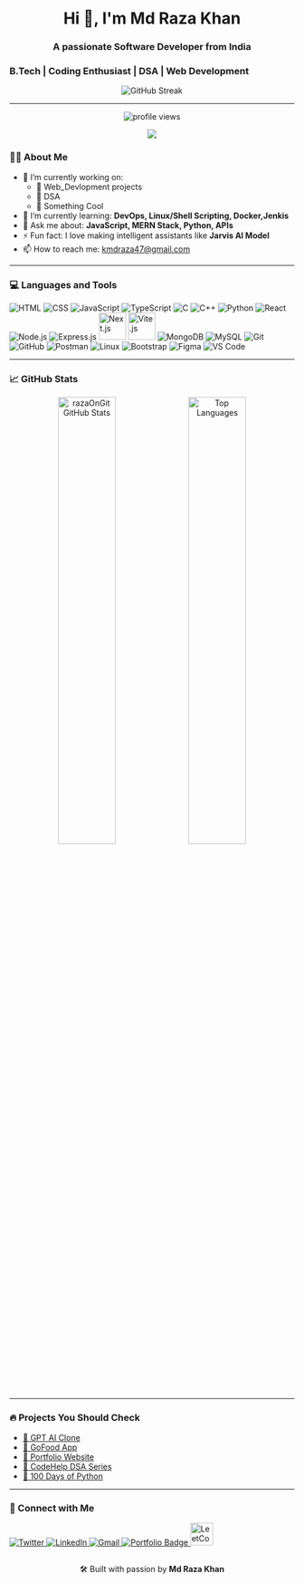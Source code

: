 <h1 align="center">Hi 👋, I'm Md Raza Khan</h1>
<h3 align="center"> A passionate Software Developer from India</h3>
<h3 align="left">B.Tech | Coding Enthusiast | DSA | Web Development</h3>

<p align="center">
  <img src="https://github-readme-streak-stats.herokuapp.com/?user=razaOnGit&theme=github-dark&hide_border=true" alt="GitHub Streak" />
</p>

---
<p align="center">
  <img src="https://komarev.com/ghpvc/?username=your-razaOnGit&label=Profile%20views&color=0e75b6&style=flat" alt="profile views" />
</p>

<div align="center">
  <img src="https://github-profile-trophy.vercel.app/?username=razaOnGit&theme=monokai&no-frame=true&margin-w=10&title=Commits,Repositories,Followers,PullRequest,Issues,Stars,Reviews,Experience" />
</div>

### 👨‍💻 About Me

- 🔭 I’m currently working on:
  - 🔹 Web_Devlopment projects
  - 🔹 DSA
  - 🔹 Something Cool
- 🌱 I’m currently learning: **DevOps, Linux/Shell Scripting, Docker,Jenkis**
- 💬 Ask me about: **JavaScript, MERN Stack, Python, APIs**
- ⚡ Fun fact: I love making intelligent assistants like **Jarvis AI Model**
- 📫 How to reach me: kmdraza47@gmail.com

---

### 💻 Languages and Tools

<p align="left">
  <!-- Programming Languages -->
  <img src="https://img.icons8.com/color/48/html-5--v1.png" alt="HTML"/>
  <img src="https://img.icons8.com/color/48/css3.png" alt="CSS"/>
  <img src="https://img.icons8.com/color/48/javascript.png" alt="JavaScript"/>
  <img src="https://img.icons8.com/color/48/typescript.png" alt="TypeScript"/>
  <img src="https://img.icons8.com/color/48/c-programming.png" alt="C"/>
  <img src="https://img.icons8.com/color/48/c-plus-plus-logo.png" alt="C++"/>
  <img src="https://img.icons8.com/color/48/python--v1.png" alt="Python"/>
<!--   <img src="https://img.icons8.com/color/48/java-coffee-cup-logo--v1.png" alt="Java"/>
 -->
  <!-- Web/Frameworks -->
  <img src="https://img.icons8.com/color/48/react-native.png" alt="React"/>
  <img src="https://img.icons8.com/color/48/nodejs.png" alt="Node.js"/>
  <img src="https://img.icons8.com/fluency/48/express-js.png" alt="Express.js"/>
  <img src="https://img.icons8.com/?size=96&id=yUdJlcKanVbh&format=png" alt="Next.js" width="48" height="48"/>
  <img src="https://vitejs.dev/logo.svg" alt="Vite.js" width="48" height="48"/>

  <!-- Backend & Tools -->
  <img src="https://img.icons8.com/color/48/mongodb.png" alt="MongoDB"/>
  
  <img src="https://img.icons8.com/fluency/48/mysql-logo.png" alt="MySQL"/>
  <img src="https://img.icons8.com/color/48/git.png" alt="Git"/>
  <img src="https://img.icons8.com/color/48/github--v1.png" alt="GitHub"/>
  <img src="https://img.icons8.com/external-tal-revivo-color-tal-revivo/48/external-postman-is-the-only-complete-api-development-environment-logo-color-tal-revivo.png" alt="Postman"/>
  <img src="https://img.icons8.com/color/48/linux.png" alt="Linux"/>

  <!-- UI/UX & Editors -->
  <img src="https://img.icons8.com/color/48/bootstrap.png" alt="Bootstrap"/>
  <img src="https://img.icons8.com/color/48/figma--v1.png" alt="Figma"/>

  <img src="https://img.icons8.com/color/48/visual-studio-code-2019.png" alt="VS Code"/>
</p>


---

### 📈 GitHub Stats

<p align="center">
  <img src="https://github-readme-stats.vercel.app/api?username=razaOnGit&show_icons=true&theme=github_dark&hide_border=true" alt="razaOnGit GitHub Stats" width="45%"/>
  <img src="https://github-readme-stats.vercel.app/api/top-langs/?username=razaOnGit&layout=compact&theme=github_dark&hide_border=true" alt="Top Languages" width="45%" />
</p>

---

### 🔥 Projects You Should Check

- [🚀 GPT AI Clone](https://ai-basic.vercel.app/)
- [🍔 GoFood App](https://gofood-raza.netlify.app/)
- [💼 Portfolio Website](https://portfolio-mdraza.vercel.app/)
- [🧠 CodeHelp DSA Series](https://github.com/razaOnGit/CodeHelp-DSA-Busted-Series)
- [🎯 100 Days of Python](https://github.com/razaOnGit/100-days-of-code-youtube)

---
<h3>🤝 Connect with Me</h3>
<p align="left">
  <a href="https://x.com/MdRaza_Dev" target="_blank">
    <img src="https://img.icons8.com/color/48/twitter--v1.png" alt="Twitter"/>
  </a>
  <a href="https://www.linkedin.com/in/mdraza7/" target="_blank">
    <img src="https://img.icons8.com/color/48/linkedin.png" alt="LinkedIn"/>
  </a>

  <a href="mailto:kmdraza47@gmail.com" target="_blank">
    <img src="https://img.icons8.com/color/48/gmail-new.png" alt="Gmail"/>
  </a>
 <a href="https://portfolio-mdraza.vercel.app/" target="_blank">
    <img src="https://img.shields.io/badge/Portfolio-000000?style=for-the-badge&logo=internet-explorer&logoColor=white" alt="Portfolio Badge"/>
  </a>
 <a href="https://leetcode.com/u/the_razaOnLeetcode/" target="_blank">
  <img src="https://upload.wikimedia.org/wikipedia/commons/1/19/LeetCode_logo_black.png" 
       alt="LeetCode" width="40" height="40"/>
</a>
</p>


##

<p align="center">
  🛠️ Built with passion by <strong>Md Raza Khan</strong>
</p>

